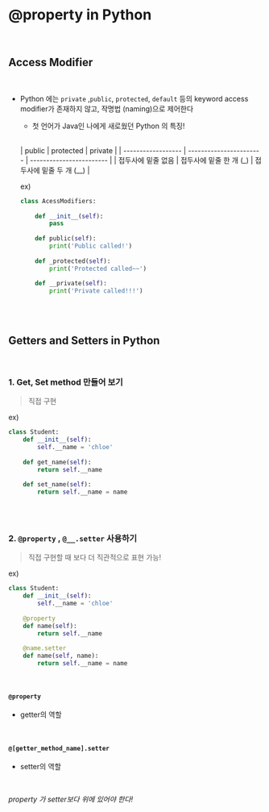 # @property in Python

<br>

## Access Modifier

<br>

- Python 에는 `private` ,`public`, `protected`, `default` 등의 keyword access modifier가 존재하지 않고, 작명법 (naming)으로 제어한다 

  - 첫 언어가 Java인 나에게 새로웠던 Python 의 특징!

  <br>
  
  | public             | protected               | private                  |
| ------------------ | ----------------------- | ------------------------ |
  | 접두사에 밑줄 없음 | 접두사에 밑줄 한 개 (_) | 접두사에 밑줄 두 개 (__) |

   ex)
  
  ```python
  class AcessModifiers:
      
      def __init__(self):
          pass
      
      def public(self):
          print('Public called!')
          
      def _protected(self):
          print('Protected called~~')
     	
      def __private(self):
          print('Private called!!!')
  ```

<br>

<br>

## Getters and Setters in Python

<br>

### 1. Get, Set method 만들어 보기

> 직접 구현

ex)

```python
class Student:
    def __init__(self):
        self.__name = 'chloe'
    
    def get_name(self):
        return self.__name
    
    def set_name(self):
        return self.__name = name
```

<br>

<br>

### 2. `@property` , `@__.setter` 사용하기

> 직접 구현할 때 보다 더 직관적으로 표현 가능!

ex)

```python
class Student:
    def __init__(self):
        self.__name = 'chloe'
    
    @property
    def name(self):
        return self.__name
    
    @name.setter
    def name(self, name):
        return self.__name = name
```

<br>

#### `@property`

- getter의 역할

<br>

#### `@[getter_method_name].setter`

- setter의 역할

<br>

*property 가 setter보다 위에 있어야 한다!*

<br>